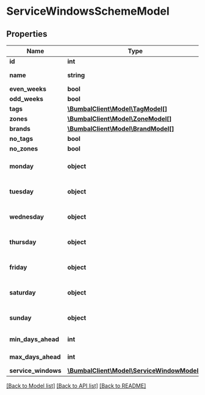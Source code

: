 # ServiceWindowsSchemeModel

## Properties
Name | Type | Description | Notes
------------ | ------------- | ------------- | -------------
**id** | **int** | Unique ID | [optional] 
**name** | **string** | Service windows scheme name | [optional] 
**even_weeks** | **bool** | even weeks | [optional] 
**odd_weeks** | **bool** | odd weeks | [optional] 
**tags** | [**\BumbalClient\Model\TagModel[]**](TagModel.md) |  | [optional] 
**zones** | [**\BumbalClient\Model\ZoneModel[]**](ZoneModel.md) |  | [optional] 
**brands** | [**\BumbalClient\Model\BrandModel[]**](BrandModel.md) |  | [optional] 
**no_tags** | **bool** | No tags boolean value | [optional] 
**no_zones** | **bool** | No zones boolean value | [optional] 
**monday** | **object** | ServiceWindowDayModel containing the cut off information | [optional] 
**tuesday** | **object** | ServiceWindowDayModel containing the cut off information | [optional] 
**wednesday** | **object** | ServiceWindowDayModel containing the cut off information | [optional] 
**thursday** | **object** | ServiceWindowDayModel containing the cut off information | [optional] 
**friday** | **object** | ServiceWindowDayModel containing the cut off information | [optional] 
**saturday** | **object** | ServiceWindowDayModel containing the cut off information | [optional] 
**sunday** | **object** | ServiceWindowDayModel containing the cut off information | [optional] 
**min_days_ahead** | **int** | Number of min. days ahead | [optional] 
**max_days_ahead** | **int** | Number of max. days ahead | [optional] 
**service_windows** | [**\BumbalClient\Model\ServiceWindowModel[]**](ServiceWindowModel.md) |  | [optional] 

[[Back to Model list]](../README.md#documentation-for-models) [[Back to API list]](../README.md#documentation-for-api-endpoints) [[Back to README]](../README.md)


